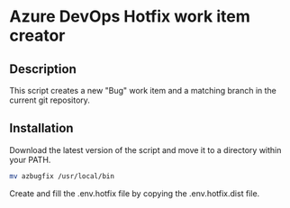 # Azure DevOps Hotfix work item creator

## Description

This script creates a new "Bug" work item and a matching branch in the current git repository.

## Installation

Download the latest version of the script and move it to a directory within your PATH.

```bash
mv azbugfix /usr/local/bin
```

Create and fill the .env.hotfix file by copying the .env.hotfix.dist file.